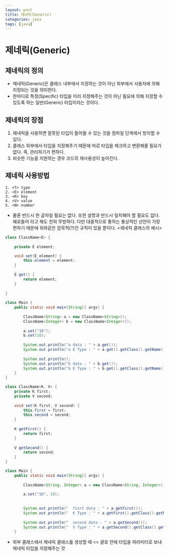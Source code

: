 ```yaml
---
layout: post
title: 제네릭(Generic)
categories: java
tags: [java]
---
```

제네릭(Generic)
================

제네릭의 정의
-------------------
+ 제네릭(Generic)은 클래스 내부에서 지정하는 것이 아닌 외부에서 사용자에 의해 지정되는 것을 의미한다. 
+ 한마디로 특정(Specific) 타입을 미리 지정해주는 것이 아닌 필요에 의해 지정할 수 있도록 하는 일반(Generic) 타입이라는 것이다.

제네릭의 장점
-----------------
1. 제네릭을 사용하면 잘못된 타입이 들어올 수 있는 것을 컴파일 단계에서 방지할 수 있다.
2. 클래스 외부에서 타입을 지정해주기 때문에 따로 타입을 체크하고 변환해줄 필요가 없다. 즉, 관리하기가 편하다.
3. 비슷한 기능을 지원하는 경우 코드의 재사용성이 높아진다. 

제네릭 사용방법
-----------------
```
1. <T> type
2. <E> element
3. <K> key
4. <V> value
5. <N> number
```
+ 물론 반드시 한 글자일 필요는 없다. 또한 설명과 반드시 일치해야 할 필요도 없다. 예로들어 <Ele>라고 해도 전혀 무방하다. 다만 대중적으로 통하는 통상적인 선언이 가장 편하기 때문에 위와같은 암묵적(?)인 규칙이 있을 뿐이다.
<제네릭 클래스의 예시>
```java
class ClassName<E> {
	
	private E element;	

	void set(E element) {	
		this.element = element;
	}
	
	E get() {	
		return element;
	}
	
}
 
class Main {
	public static void main(String[] args) {
		
		ClassName<String> a = new ClassName<String>();
		ClassName<Integer> b = new ClassName<Integer>();
		
		a.set("10");
		b.set(10);
	
		System.out.println("a data : " + a.get()); 
		System.out.println("a E Type : " + a.get().getClass().getName());
		
		System.out.println();
		System.out.println("b data : " + b.get());
		System.out.println("b E Type : " + b.get().getClass().getName());
	}
}
```
```java
class ClassName<K, V> {	
	private K first;
	private V second;
	
	void set(K first, V second) {
		this.first = first;
		this.second = second;
	}
	
	K getFirst() {
		return first;
	}
	
	V getSecond() {
		return second;
	}
}

class Main {
	public static void main(String[] args) {
		
		ClassName<String, Integer> a = new ClassName<String, Integer>();
		
		a.set("10", 10);
 
 
		System.out.println("  fisrt data : " + a.getFirst());
		System.out.println("  K Type : " + a.getFirst().getClass().getName());
		
		System.out.println("  second data : " + a.getSecond());
		System.out.println("  V Type : " + a.getSecond().getClass().getName());
	}
```
+ 외부 클래스에서 제네릭 클래스를 생성할 때 <> 괄호 안에 타입을 파라미터로 보내 제네릭 타입을 지정해주는 것
